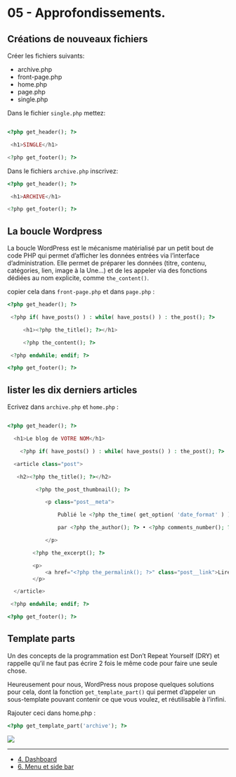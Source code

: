 # 05 - Approfondissements.

## Créations de nouveaux fichiers

Créer les fichiers suivants: 
* archive.php
* front-page.php
* home.php
* page.php
* single.php

Dans le fichier `single.php` mettez:

```PHP

<?php get_header(); ?>

 <h1>SINGLE</h1>

<?php get_footer(); ?>

```

Dans le fichiers `archive.php` inscrivez: 

```PHP
<?php get_header(); ?>

 <h1>ARCHIVE</h1>

<?php get_footer(); ?>
```

## La boucle Wordpress

La boucle WordPress est le mécanisme matérialisé par un petit bout de code PHP qui permet d’afficher les données entrées via l’interface d’administration. Elle permet de préparer les données (titre, contenu, catégories, lien, image à la Une…) et de les appeler via des fonctions dédiées au nom explicite, comme `the_content()`.

copier cela dans `front-page.php` et dans `page.php` :

```PHP
<?php get_header(); ?>

 <?php if( have_posts() ) : while( have_posts() ) : the_post(); ?>

     <h1><?php the_title(); ?></h1>

     <?php the_content(); ?>

 <?php endwhile; endif; ?>

<?php get_footer(); ?>

```

## lister les dix derniers articles

Ecrivez dans `archive.php` et `home.php` :

```PHP

<?php get_header(); ?>

  <h1>Le blog de VOTRE NOM</h1>

    <?php if( have_posts() ) : while( have_posts() ) : the_post(); ?>

  <article class="post">

   <h2><?php the_title(); ?></h2>

         <?php the_post_thumbnail(); ?>

            <p class="post__meta">

                Publié le <?php the_time( get_option( 'date_format' ) ); ?> 

                par <?php the_author(); ?> • <?php comments_number(); ?>

            </p>

        <?php the_excerpt(); ?>

        <p>
            <a href="<?php the_permalink(); ?>" class="post__link">Lire la suite</a>
        </p>

  </article>

 <?php endwhile; endif; ?>

<?php get_footer(); ?>

```

## Template parts

Un des concepts de la programmation est Don’t Repeat Yourself (DRY) et rappelle qu’il ne faut pas écrire 2 fois le même code pour faire une seule chose.

Heureusement pour nous, WordPress nous propose quelques solutions pour cela, dont la fonction `get_template_part()` qui permet d’appeler un sous-template pouvant contenir ce que vous voulez, et réutilisable à l’infini.

Rajouter ceci dans home.php :

```PHP
<?php get_template_part('archive'); ?>
```

![](https://media.giphy.com/media/HhI4bOgiJ6RfG/giphy.gif)

---

- [4. Dashboard](./04-Dashboard.md)
- [6. Menu et side bar](./06-Menus-&-sidebar.md)
